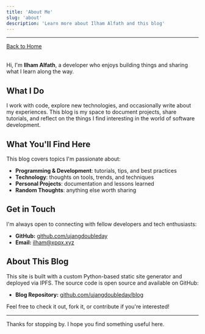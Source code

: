 ```yaml
---
title: 'About Me'
slug: 'about'
description: 'Learn more about Ilham Alfath and this blog'
---
```


---

<div class="post-meta-header" style="margin-top: 0.5rem; margin-bottom: 2rem;">
    <div></div>
    <a href="/" class="see-all-posts">Back to Home</a>
</div>

Hi, I'm **Ilham Alfath**, a developer who enjoys building things and sharing what I learn along the way.

## What I Do

I work with code, explore new technologies, and occasionally write about my experiences. This blog is my space to document projects, share tutorials, and reflect on the things I find interesting in the world of software development.

## What You'll Find Here

This blog covers topics I'm passionate about:

- **Programming & Development**: tutorials, tips, and best practices
- **Technology**: thoughts on tools, trends, and techniques
- **Personal Projects**: documentation and lessons learned
- **Random Thoughts**: anything else worth sharing

## Get in Touch

I'm always open to connecting with fellow developers and tech enthusiasts:

- **GitHub:** [ github.com/ujangdoubleday](https://github.com/ujangdoubleday)
- **Email:** [ ilham@xpqx.xyz](mailto:ilham@xpqx.xyz)

## About This Blog

This site is built with a custom Python-based static site generator and deployed via IPFS. The source code is open source and available on GitHub:

- **Blog Repository:** [ github.com/ujangdoubleday/blog](https://github.com/ujangdoubleday/blog)

Feel free to check it out, fork it, or contribute if you're interested!

---

Thanks for stopping by. I hope you find something useful here.
